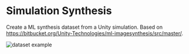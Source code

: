 # Simulation Synthesis

Create a ML synthesis dataset from a Unity simulation. 
Based on https://bitbucket.org/Unity-Technologies/ml-imagesynthesis/src/master/.

![dataset example](https://user-images.githubusercontent.com/17069785/152360668-702489bb-4832-48b9-8e29-7437ea6a1c9b.png)
